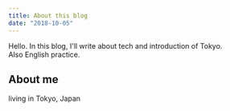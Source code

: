 ```yaml
---
title: About this blog
date: "2018-10-05"
---
```


Hello. In this blog, I'll write about tech and introduction of Tokyo.  
Also English practice.

## About me

living in Tokyo, Japan